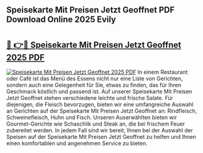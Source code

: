 ## Speisekarte Mit Preisen Jetzt Geoffnet PDF Download Online 2025 EviIy

# <h2><a href="http://gc9xpt.nevu.top/?p=Speisekarte+Mit+Preisen+Jetzt+Geoffnet">🔗 👉🔴 Speisekarte Mit Preisen Jetzt Geoffnet 2025 PDF</a></h2>

[![Speisekarte Mit Preisen Jetzt Geoffnet 2025 PDF](https://i.imgur.com/dBaPXMq.png)](http://gc9xpt.nevu.top/?p=Speisekarte+Mit+Preisen+Jetzt+Geoffnet)
In einem Restaurant oder Café ist das Menü des Essens nicht nur eine Liste von Gerichten, sondern auch eine Gelegenheit für Sie, etwas zu finden, das für Ihren Geschmack köstlich und passend ist. Auf unserer Speisekarte Mit Preisen Jetzt Geoffnet stehen verschiedene leichte und frische Salate. Für diejenigen, die Fleisch bevorzugen, bieten wir eine umfangreiche Auswahl an Gerichten auf der Speisekarte Mit Preisen Jetzt Geoffnet an: Rindfleisch, Schweinefleisch, Huhn und Fisch. Unseren Auserwählten bieten wir Gourmet-Gerichte wie Schaschlik und Steak an, die bei frischem Feuer zubereitet werden. In jedem Fall sind wir bereit, Ihnen bei der Auswahl der Speisen auf der Speisekarte Mit Preisen Jetzt Geoffnet zu helfen und Ihnen einen komfortablen und angenehmen Service zu bieten.
